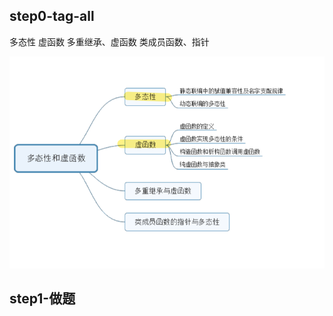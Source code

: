 ## step0-tag-all

多态性
虚函数
多重继承、虚函数
类成员函数、指针



![image-20191001154229578](assets/image-20191001154229578.png)



## step1-做题